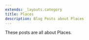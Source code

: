 ```yaml
---
extends: _layouts.category
title: Places
description: Blog Posts about Places
---
```


These posts are all about Places.